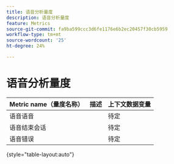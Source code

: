```yaml
---
title: 语音分析量度
description: 语音分析量度
feature: Metrics
source-git-commit: fa9ba599ccc3d6fe1176e6b2ec20457f30cb5959
workflow-type: tm+mt
source-wordcount: '25'
ht-degree: 24%

---
```


# 语音分析量度

| Metric name（量度名称） | 描述 | 上下文数据变量 |
| --- | --- | --- |
| 语音语音 | | 待定 |
| 语音结束会话 | | 待定 |
| 语音错误 | | 待定 |

{style="table-layout:auto"}
